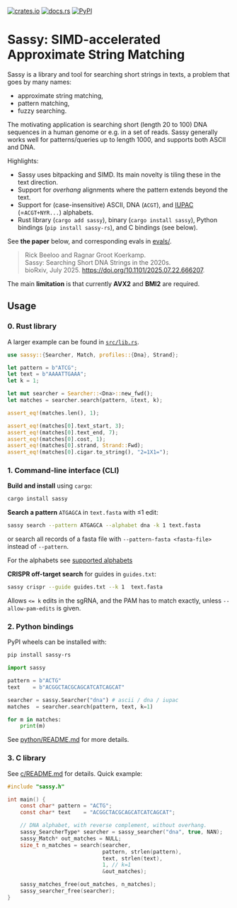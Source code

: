 [![crates.io](https://img.shields.io/crates/v/sassy.svg)](https://crates.io/crates/sassy)
[![docs.rs](https://img.shields.io/docsrs/sassy.svg)](https://docs.rs/sassy)
[![PyPI](https://img.shields.io/pypi/v/sassy-rs.svg)](https://pypi.org/project/sassy-rs/)

# Sassy: SIMD-accelerated Approximate String Matching

Sassy is a library and tool for searching short strings in texts,
a problem that goes by many names:
- approximate string matching,
- pattern matching,
- fuzzy searching.

The motivating application is searching short (length 20 to 100) DNA sequences
in a human genome or e.g. in a set of reads.
Sassy generally works well for patterns/queries up to length 1000,
and supports both ASCII and DNA.

Highlights:
- Sassy uses bitpacking and SIMD.
  Its main novelty is tiling these in the text direction.
- Support for _overhang_ alignments where the pattern extends beyond the text.
- Support for (case-insensitive) ASCII, DNA (`ACGT`), and
  [IUPAC](https://www.bioinformatics.org/sms/iupac.html) (=`ACGT+NYR...`) alphabets.
- Rust library (`cargo add sassy`), binary (`cargo install sassy`), Python
  bindings (`pip install sassy-rs`), and C bindings (see below).

See **the paper** below, and corresponding evals in [evals/](evals/).

> Rick Beeloo and Ragnar Groot Koerkamp.  
> Sassy: Searching Short DNA Strings in the 2020s.  
> bioRxiv, July 2025.
> https://doi.org/10.1101/2025.07.22.666207.


The main **limitation** is that currently **AVX2** and **BMI2** are required.

## Usage

### 0. Rust library

A larger example can be found in [`src/lib.rs`](src/lib.rs).

```rust
use sassy::{Searcher, Match, profiles::{Dna}, Strand};

let pattern = b"ATCG";
let text = b"AAAATTGAAA";
let k = 1;

let mut searcher = Searcher::<Dna>::new_fwd();
let matches = searcher.search(pattern, &text, k);

assert_eq!(matches.len(), 1);

assert_eq!(matches[0].text_start, 3);
assert_eq!(matches[0].text_end, 7);
assert_eq!(matches[0].cost, 1);
assert_eq!(matches[0].strand, Strand::Fwd);
assert_eq!(matches[0].cigar.to_string(), "2=1X1=");
```

### 1. Command-line interface (CLI)

**Build and install** using `cargo`:

```bash
cargo install sassy
```

**Search a pattern** `ATGAGCA` in `text.fasta` with ≤1 edit:
```bash
sassy search --pattern ATGAGCA --alphabet dna -k 1 text.fasta
```
or search all records of a fasta file with `--pattern-fasta <fasta-file>` instead of `--pattern`.

For the alphabets see [supported alphabets](#supported-alphabets)

**CRISPR off-target search** for guides in `guides.txt`:
```bash
sassy crispr --guide guides.txt --k 1  text.fasta
```
Allows `<= k` edits in the sgRNA, and the PAM has to match exactly, unless
`--allow-pam-edits` is given.

### 2. Python bindings

PyPI wheels can be installed with:

```bash
pip install sassy-rs 
```

```python
import sassy

pattern = b"ACTG"
text    = b"ACGGCTACGCAGCATCATCAGCAT"

searcher = sassy.Searcher("dna") # ascii / dna / iupac
matches  = searcher.search(pattern, text, k=1)

for m in matches:
    print(m)
```

See [python/README.md](python/README.md) for more details.

### 3. C library

See [c/README.md](c/README.md) for details. Quick example:

```c
#include "sassy.h"

int main() {
    const char* pattern = "ACTG";
    const char* text    = "ACGGCTACGCAGCATCATCAGCAT";

    // DNA alphabet, with reverse complement, without overhang.
    sassy_SearcherType* searcher = sassy_searcher("dna", true, NAN);
    sassy_Match* out_matches = NULL;
    size_t n_matches = search(searcher,
                              pattern, strlen(pattern),
                              text, strlen(text),
                              1, // k=1
                              &out_matches);

    sassy_matches_free(out_matches, n_matches);
    sassy_searcher_free(searcher);
}
```
